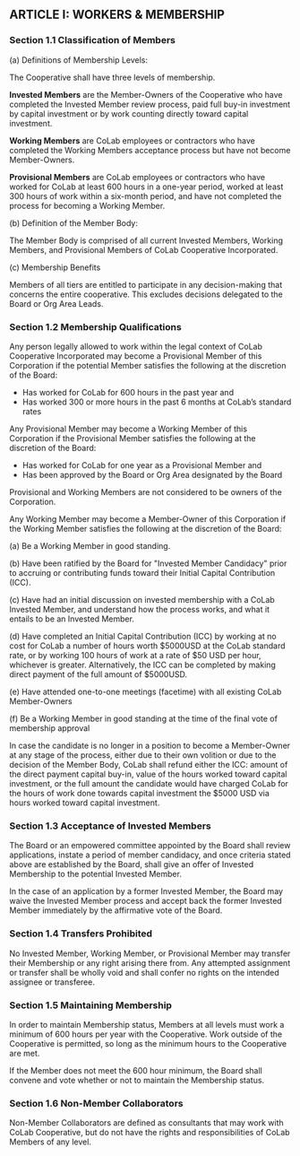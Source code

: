 ## ARTICLE I:  WORKERS & MEMBERSHIP

### Section 1.1  Classification of Members

(a) Definitions of Membership Levels:

The Cooperative shall have three levels of membership.

**Invested Members** are the Member-Owners of the Cooperative who
have completed the Invested Member review process, paid full
buy-in investment by capital investment or by work counting
directly toward capital investment.

**Working Members** are CoLab employees or contractors who have
completed the Working Members acceptance process but have
not become Member-Owners.

**Provisional Members** are CoLab employees or contractors who 
have worked for CoLab at least 600 hours in a one-year
period, worked at least 300 hours of work within a six-month
period, and have not completed the process for becoming a
Working Member.


(b) Definition of the Member Body:

The Member Body is comprised of all current Invested Members,
Working Members, and Provisional Members of CoLab Cooperative
Incorporated.

(c) Membership Benefits

Members of all tiers are entitled to participate in any
decision-making that concerns the entire cooperative.
This excludes decisions delegated to the Board or Org Area
Leads.

### Section 1.2  Membership Qualifications

Any person legally allowed to work within the legal context
of CoLab Cooperative Incorporated may become a Provisional
Member of this Corporation if the potential Member satisfies
the following at the discretion of the Board:

* Has worked for CoLab for 600 hours in the past year and 
* Has worked 300 or more hours in the past 6 months at
  CoLab’s standard rates

Any Provisional Member may become a Working Member of this
Corporation if the Provisional Member satisfies the following
at the discretion of the Board:

* Has worked for CoLab for one year as a Provisional Member and
* Has been approved by the Board or Org Area designated by the
  Board

Provisional and Working Members are not considered to be
owners of the Corporation.

Any Working Member may become a Member-Owner of this Corporation
if the Working Member satisfies the following at the
discretion of the Board:

(a) Be a Working Member in good standing.

(b) Have been ratified by the Board for "Invested Member
    Candidacy" prior to accruing or contributing funds toward
    their Initial Capital Contribution (ICC).

(c) Have had an initial discussion on invested membership
    with a CoLab Invested Member, and understand how the process
    works, and what it entails to be an Invested Member.

(d) Have completed an Initial Capital Contribution (ICC) by
    working at no cost for CoLab a number of hours worth $5000USD
    at the CoLab standard rate, or by working 100 hours of
    work at a rate of $50 USD per hour, whichever is greater.
    Alternatively, the ICC can be completed by making direct
    payment of the full amount of $5000USD.

(e) Have attended one-to-one meetings (facetime) with all
    existing CoLab Member-Owners

(f) Be a Working Member in good standing at the time of the final
    vote of membership approval

In case the candidate is no longer in a position to become a
Member-Owner at any stage of the process, either due to
their own volition or due to the decision of the Member
Body, CoLab shall refund either the ICC: amount of the direct
payment capital buy-in, value of the hours worked toward capital
investment, or the full amount the candidate would have charged
CoLab for the hours of work done towards capital investment 
the $5000 USD via hours worked toward capital investment.

### Section 1.3  Acceptance of Invested Members

The Board or an empowered committee appointed by the
Board shall review applications, instate a period of member
candidacy, and once criteria stated above are established by
the Board, shall give an offer of Invested Membership to the
potential Invested Member.

In the case of an application by a former Invested Member, the
Board may waive the Invested Member process and accept back the
former Invested Member immediately by the affirmative vote of
the Board.

### Section 1.4  Transfers Prohibited

No Invested Member, Working Member, or Provisional Member may
transfer their Membership or any right arising there from. Any
attempted assignment or transfer shall be wholly void and shall
confer no rights on the intended assignee or transferee.

### Section 1.5  Maintaining Membership

In order to maintain Membership status, Members at all levels
must work a minimum of 600 hours per year with the Cooperative.
Work outside of the Cooperative is permitted, so long as the
minimum hours to the Cooperative are met.

If the Member does not meet the 600 hour minimum, the Board
shall convene and vote whether or not to maintain the
Membership status.

### Section 1.6  Non-Member Collaborators

Non-Member Collaborators are defined as consultants that may
work with CoLab Cooperative, but do not have the rights and
responsibilities of CoLab Members of any level.
